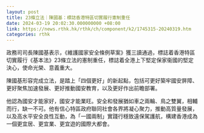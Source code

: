 ```yaml
---
layout: post
title: 23條立法｜陳國基：標誌香港特區切實履行憲制重任
date: 2024-03-19 20:02:30.000000000 +08:00
link: https://news.rthk.hk/rthk/ch/component/k2/1745315-20240319.htm
categories: rthk
---
```


政務司司長陳國基表示，《維護國家安全條例草案》獲三讀通過，標誌着香港特區切實履行《基本法》23條立法的憲制重任，標誌着全港上下堅定保家衞國的堅定決心，使命光榮、意義重大。 

陳國基形容完成立法，是踏上「四個更好」的新起點，包括可更好築牢國安屏障、更好聚焦加速發展、更好推動國安教育，以及更好作出前瞻部署。 

他認為國安才能家好，國安才能業旺。安全和發展猶如車之兩輪、鳥之雙翼，相輔而行，缺一不可。他有信心特區政府聯同社會各界將凝心聚力，推動高質量發展，以及高水平安全良性互動，為「一國兩制」實踐行穩致遠保駕護航，構建香港成為一個更宜居、更宜業、更宜遊的國際大都會。
